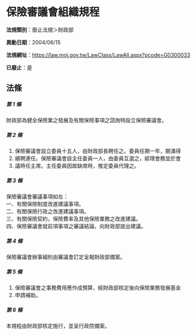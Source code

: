 # 保險審議會組織規程

**法規類別**：廢止法規＞財政部

**異動日期**：2004/06/15  

**法規網址**：https://law.moj.gov.tw/LawClass/LawAll.aspx?pcode=G0300033

**已廢止**：是



## 法條
##### 第 1 條
財政部為健全保險業之發展及有關保險事項之諮詢特設立保險審議會。

##### 第 2 條
1. 保險審議會設立委員十五人，由財政部長聘任之。委員任期一年，期滿得
1. 續聘連任。保險審議會設主任委員一人，由委員互選之，綜理會務並於會
1. 議時任主席。主任委員因故缺席時，推定委員代理之。

##### 第 3 條
保險審議會審議事項如左：  
一、有關保險制度改進建議事項。  
二、有關保險行政之改進建議事項。  
三、有關保險契約，保險費率及其他保險業務之改進建議。  
四、保險審議會就前項事項之審議結論，向財政部提出建議。  

##### 第 4 條
保險審議會辦事細則由審議會訂定呈報財政部備案。

##### 第 5 條
1. 保險審議會之事務費用應作成預算，經財政部核定後向保險業務發展基金
1. 申請補助。

##### 第 6 條
本規程由財政部核定施行，並呈行政院備案。


